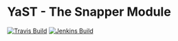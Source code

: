 # YaST - The Snapper Module #

[![Travis Build](https://travis-ci.org/yast/yast-snapper.svg?branch=master)](https://travis-ci.org/yast/yast-snapper)
[![Jenkins Build](http://img.shields.io/jenkins/s/https/ci.opensuse.org/yast-snapper-master.svg)](https://ci.opensuse.org/view/Yast/job/yast-snapper-master/)

